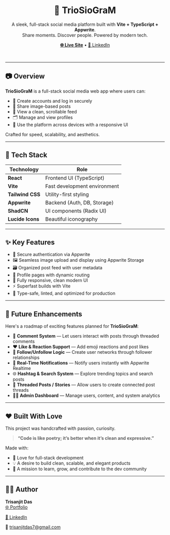 <h1 align="center">📸 TrioSioGraM</h1>
<p align="center">
  A sleek, full-stack social media platform built with <strong>Vite + TypeScript + Appwrite</strong>.
  <br/>
  Share moments. Discover people. Powered by modern tech.
</p>

<p align="center">
  <a href="https://trio-sio-gra-m.vercel.app" target="_blank"><strong>🌐 Live Site</strong></a> • 
  <a href="https://www.linkedin.com/in/trisanjit-das-60482728b/" target="_blank">💼 LinkedIn</a>
</p>

<br/>

---

## 📷 Overview

**TrioSioGraM** is a full-stack social media web app where users can:
- 👤 Create accounts and log in securely
- 📸 Share image-based posts
- 🧾 View a clean, scrollable feed
- 🗂 Manage and view profiles
- 📱 Use the platform across devices with a responsive UI

Crafted for speed, scalability, and aesthetics.

---

## 🚀 Tech Stack

| Technology     | Role                         |
|----------------|------------------------------|
| **React**      | Frontend UI (TypeScript)     |
| **Vite**       | Fast development environment |
| **Tailwind CSS** | Utility-first styling      |
| **Appwrite**   | Backend (Auth, DB, Storage)  |
| **ShadCN**     | UI components (Radix UI)     |
| **Lucide Icons** | Beautiful iconography      |

---

## ✨ Key Features

- 🔐 Secure authentication via Appwrite
- 🖼 Seamless image upload and display using Appwrite Storage
- 🗃 Organized post feed with user metadata
- 📄 Profile pages with dynamic routing
- 📱 Fully responsive, clean modern UI
- ⚡ Superfast builds with Vite
- 🧼 Type-safe, linted, and optimized for production

---

## 🔮 Future Enhancements

Here's a roadmap of exciting features planned for **TrioSioGraM**:

- 💬 **Comment System** — Let users interact with posts through threaded comments
- ❤️ **Like & Reaction Support** — Add emoji reactions and post likes
- 👥 **Follow/Unfollow Logic** — Create user networks through follower relationships
- 🔔 **Real-Time Notifications** — Notify users instantly with Appwrite Realtime
- 🌐 **Hashtag & Search System** — Explore trending topics and search posts
- 🧵 **Threaded Posts / Stories** — Allow users to create connected post threads
- 🕵️‍♂️ **Admin Dashboard** — Manage users, content, and system analytics

---

## ❤️ Built With Love

This project was handcrafted with passion, curiosity.

> **“Code is like poetry; it’s better when it’s clean and expressive.”**

Made with:

- 💙 Love for full-stack development  
- 💡 A desire to build clean, scalable, and elegant products  
- 🚀 A mission to learn, grow, and contribute to the dev community

---

## 👨‍💻 Author

**Trisanjit Das**  
[🌐 Portfolio](https://trisanjit-rising-hope.netlify.app) 

[💼 LinkedIn](https://www.linkedin.com/in/trisanjit-das-60482728b) 

 📧 trisanjitdas7@gmail.com


